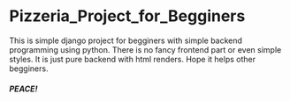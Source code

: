 # Pizzeria_Project_for_Begginers

This is simple django project for begginers with simple backend programming using python. There is no fancy frontend part or even simple styles. It is just pure backend with html renders. 
Hope it helps other begginers.

##### PEACE!


